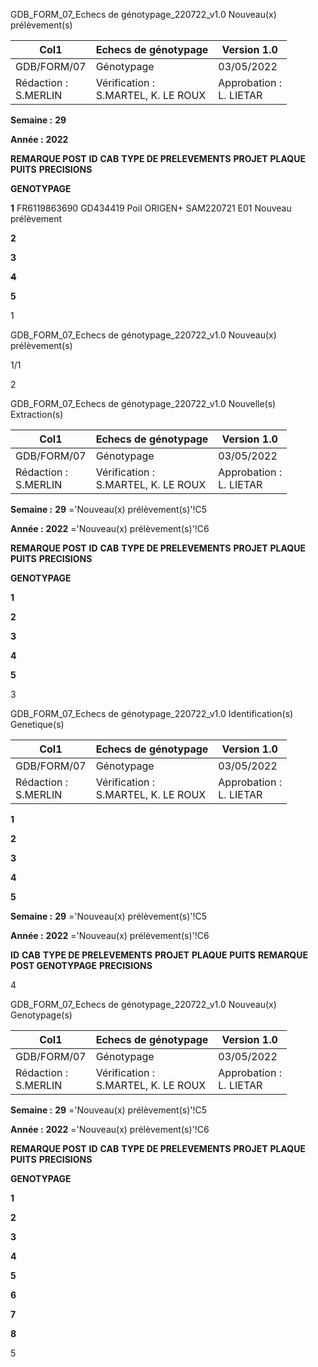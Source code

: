 GDB_FORM_07_Echecs de génotypage_220722_v1.0 Nouveau(x) prélèvement(s)




|Col1|Echecs de génotypage|Version 1.0|
|---|---|---|
|GDB/FORM/07|Génotypage|03/05/2022|
|Rédaction :<br>S.MERLIN|Vérification :<br>S.MARTEL, K. LE ROUX|Approbation :<br>L. LIETAR|


**Semaine :** **29**

**Année :** **2022**

**REMARQUE POST**
**ID** **CAB** **TYPE DE PRELEVEMENTS** **PROJET** **PLAQUE** **PUITS** **PRECISIONS**

**GENOTYPAGE**

**1** FR6119863690 GD434419 Poil ORIGEN+ SAM220721 E01 Nouveau prélèvement

**2**

**3**

~~**4**~~

**5**


1

GDB_FORM_07_Echecs de génotypage_220722_v1.0 Nouveau(x) prélèvement(s)

1/1

2

GDB_FORM_07_Echecs de génotypage_220722_v1.0 Nouvelle(s) Extraction(s)




|Col1|Echecs de génotypage|Version 1.0|
|---|---|---|
|GDB/FORM/07|Génotypage|03/05/2022|
|Rédaction :<br>S.MERLIN|Vérification :<br>S.MARTEL, K. LE ROUX|Approbation :<br>L. LIETAR|


**Semaine :** **29** ='Nouveau(x) prélèvement(s)'!C5

**Année :** **2022** ='Nouveau(x) prélèvement(s)'!C6

**REMARQUE POST**
**ID** **CAB** **TYPE DE PRELEVEMENTS** **PROJET** **PLAQUE** **PUITS** **PRECISIONS**

**GENOTYPAGE**


**1**

**2**

**3**

**4**

**5**


3

GDB_FORM_07_Echecs de génotypage_220722_v1.0 Identification(s) Genetique(s)




|Col1|Echecs de génotypage|Version 1.0|
|---|---|---|
|GDB/FORM/07|Génotypage|03/05/2022|
|Rédaction :<br>S.MERLIN|Vérification :<br>S.MARTEL, K. LE ROUX|Approbation :<br>L. LIETAR|


**1**

**2**

**3**

**4**

**5**


**Semaine :** **29** ='Nouveau(x) prélèvement(s)'!C5

**Année :** **2022** ='Nouveau(x) prélèvement(s)'!C6

**ID** **CAB** **TYPE DE PRELEVEMENTS** **PROJET** **PLAQUE** **PUITS** **REMARQUE POST GENOTYPAGE** **PRECISIONS**

4

GDB_FORM_07_Echecs de génotypage_220722_v1.0 Nouveau(x) Genotypage(s)




|Col1|Echecs de génotypage|Version 1.0|
|---|---|---|
|GDB/FORM/07|Génotypage|03/05/2022|
|Rédaction :<br>S.MERLIN|Vérification :<br>S.MARTEL, K. LE ROUX|Approbation :<br>L. LIETAR|


**Semaine :** **29** ='Nouveau(x) prélèvement(s)'!C5

**Année :** **2022** ='Nouveau(x) prélèvement(s)'!C6

**REMARQUE POST**
**ID** **CAB** **TYPE DE PRELEVEMENTS** **PROJET** **PLAQUE** **PUITS** **PRECISIONS**

**GENOTYPAGE**


**1**

**2**

**3**

**4**

**5**

**6**

**7**

**8**


5

